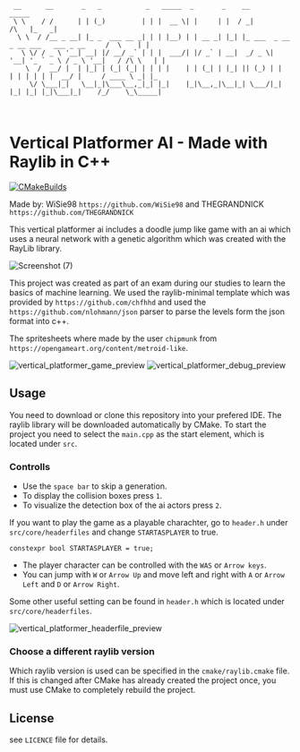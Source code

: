 ```
 __      __       _   _           _   _____  _       _    __                                          _____ 
 \ \    / /      | | (_)         | | |  __ \| |     | |  / _|                                   /\   |_   _|
  \ \  / /__ _ __| |_ _  ___ __ _| | | |__) | | __ _| |_| |_ ___  _ __ _ __ ___   ___ _ __     /  \    | |  
   \ \/ / _ \ '__| __| |/ __/ _` | | |  ___/| |/ _` | __|  _/ _ \| '__| '_ ` _ \ / _ \ '__|   / /\ \   | |  
    \  /  __/ |  | |_| | (_| (_| | | | |    | | (_| | |_| || (_) | |  | | | | | |  __/ |     / ____ \ _| |_ 
     \/ \___|_|   \__|_|\___\__,_|_| |_|    |_|\__,_|\__|_| \___/|_|  |_| |_| |_|\___|_|    /_/    \_\_____|
                                                                                                            
                                                                                                            
```

# Vertical Platformer AI - Made with Raylib in C++

[![CMakeBuilds](https://github.com/chfhhd/raylibstarter-minimal/actions/workflows/cmake.yml/badge.svg)](https://github.com/chfhhd/raylibstarter/actions/workflows/cmake.yml)

Made by: WiSie98 `https://github.com/WiSie98` and THEGRANDNICK `https://github.com/THEGRANDNICK`

This vertical platformer ai includes a doodle jump like game with an ai which uses a neural network with a genetic algorithm which was created with the RayLib library.

![Screenshot (7)](https://user-images.githubusercontent.com/100346454/211833451-76660a5c-1eeb-4d7b-8925-4b1760ea0f73.png)

This project was created as part of an exam during our studies to learn the basics of machine learning.
We used the raylib-minimal template which was provided by `https://github.com/chfhhd` and used the `https://github.com/nlohmann/json` parser to parse the levels form the json format into c++.

The spritesheets where made by the user `chipmunk` from `https://opengameart.org/content/metroid-like`.

![vertical_platformer_game_preview](https://github.com/WiSie98/vertical-platformer-ai/assets/100346454/70307f47-9a6b-4a8b-b2a2-c80e59b3b862)
![vertical_platformer_debug_preview](https://github.com/WiSie98/vertical-platformer-ai/assets/100346454/012872f2-e208-4784-b209-5f690d6d6001)


## Usage

You need to download or clone this repository into your prefered IDE. The raylib library will be downloaded automatically by CMake. To start the project you need to select the `main.cpp` as the start element, which is located under `src`.

### Controlls

- Use the `space bar` to skip a generation.
- To display the collision boxes press `1`.
- To visualize the detection box of the ai actors press `2`.

If you want to play the game as a playable charachter, go to `header.h` under `src/core/headerfiles` and change `STARTASPLAYER` to true.

```
constexpr bool STARTASPLAYER = true;
```

- The player character can be controlled with the `WAS` or `Arrow keys`.
- You can jump with `W` or `Arrow Up` and move left and right with `A` or `Arrow Left` and `D` or `Arrow Right`.

Some other useful setting can be found in `header.h` which is located under `src/core/headerfiles`.

![vertical_platformer_headerfile_preview](https://github.com/WiSie98/vertical-platformer-ai/assets/100346454/7f446f1d-915e-4a7f-9fd5-438608e77690)

### Choose a different raylib version

Which raylib version is used can be specified in the `cmake/raylib.cmake` file. If this is changed after CMake has already created the project once, you must use CMake to completely rebuild the project.

## License

see `LICENCE` file for details.
